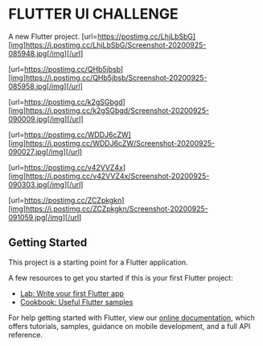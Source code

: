 # FLUTTER UI CHALLENGE

A new Flutter project.
[url=https://postimg.cc/LhjLbSbG][img]https://i.postimg.cc/LhjLbSbG/Screenshot-20200925-085948.jpg[/img][/url]

[url=https://postimg.cc/QHb5jbsb][img]https://i.postimg.cc/QHb5jbsb/Screenshot-20200925-085958.jpg[/img][/url]

[url=https://postimg.cc/k2gSGbgd][img]https://i.postimg.cc/k2gSGbgd/Screenshot-20200925-090009.jpg[/img][/url]

[url=https://postimg.cc/WDDJ6cZW][img]https://i.postimg.cc/WDDJ6cZW/Screenshot-20200925-090027.jpg[/img][/url]

[url=https://postimg.cc/v42VVZ4x][img]https://i.postimg.cc/v42VVZ4x/Screenshot-20200925-090303.jpg[/img][/url]

[url=https://postimg.cc/ZCZpkgkn][img]https://i.postimg.cc/ZCZpkgkn/Screenshot-20200925-091059.jpg[/img][/url]


## Getting Started

This project is a starting point for a Flutter application.

A few resources to get you started if this is your first Flutter project:

- [Lab: Write your first Flutter app](https://flutter.dev/docs/get-started/codelab)
- [Cookbook: Useful Flutter samples](https://flutter.dev/docs/cookbook)

For help getting started with Flutter, view our
[online documentation](https://flutter.dev/docs), which offers tutorials,
samples, guidance on mobile development, and a full API reference.
